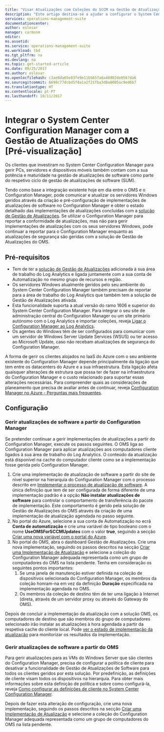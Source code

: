 ```yaml
---
title: "Visar Atualizações com Coleções do SCCM na Gestão de Atualizações do OMS | Microsoft Docs"
description: "Este artigo destina-se a ajudar a configurar o System Center Configuration Manager com esta solução para gerir atualizações de computadores geridos pelo SCCM."
services: operations-management-suite
documentationcenter: 
author: eslesar
manager: carmonm
editor: 
ms.assetid: 
ms.service: operations-management-suite
ms.workload: tbd
ms.tgt_pltfrm: na
ms.devlang: na
ms.topic: get-started-article
ms.date: 09/25/2017
ms.author: eslesar
ms.openlocfilehash: c3ae8da65e03fe9e11b5657a6a40d02de0567da6
ms.sourcegitcommit: 6699c77dcbd5f8a1a2f21fba3d0a0005ac9ed6b7
ms.translationtype: HT
ms.contentlocale: pt-PT
ms.lasthandoff: 10/11/2017
---
```

# <a name="integrate-system-center-configuration-manager-with-oms-update-management-preview"></a>Integrar o System Center Configuration Manager com a Gestão de Atualizações do OMS [Pré-visualização]

Os clientes que investiram no System Center Configuration Manager para gerir PCs, servidores e dispositivos móveis também contam com a sua potência e maturidade na gestão de atualizações de software como parte do respetivo ciclo de gestão de atualizações de software (SUM).  

Tendo como base a integração existente hoje em dia entre o OMS e o Configuration Manager, pode comunicar e atualizar os servidores Windows geridos através da criação e pré-configuração de implementações de atualizações de software no Configuration Manager e obter o estado detalhado das implementações de atualizações concluídas com a [solução de Gestão de Atualizações](../operations-management-suite/oms-solution-update-management.md). Se utilizar o Configuration Manager para reportar a conformidade de atualizações, mas não para gerir implementações de atualizações com os seus servidores Windows, pode continuar a reportar para o Configuration Manager enquanto as atualizações de segurança são geridas com a solução de Gestão de Atualizações do OMS.

## <a name="prerequisites"></a>Pré-requisitos

* Tem de ter a [solução de Gestão de Atualizações](../operations-management-suite/oms-solution-update-management.md) adicionada à sua área de trabalho do Log Analytics e ligada juntamente com a sua conta de Automatização no mesmo grupo de recursos e região.   
* Os servidores Windows atualmente geridos pelo seu ambiente do System Center Configuration Manager também precisam de reportar para a área de trabalho do Log Analytics que também tem a solução de Gestão de Atualizações ativada.  
* Esta funcionalidade suporta a atual versão do ramo 1606 e superior do System Center Configuration Manager.  Para integrar o seu site de administração central do Configuration Manager ou um site primário autónomo com o Log Analytics e importar coleções, reveja [Ligar o Configuration Manager ao Log Analytics](../log-analytics/log-analytics-sccm.md).  
* Os agentes do Windows têm de ser configurados para comunicar com um servidor de Windows Server Update Services (WSUS) ou ter acesso ao Microsoft Update, caso não recebam atualizações de segurança do Configuration Manager.   

A forma de gerir os clientes alojados no IaaS do Azure com o seu ambiente existente do Configuration Manager depende principalmente da ligação que tem entre os datacenters do Azure e a sua infraestrutura. Esta ligação afeta quaisquer alterações de estrutura que possa ter de fazer na infraestrutura do Configuration Manager e o custo relacionado para suportar essas alterações necessárias.  Para compreender quais as considerações de planeamento que precisa de avaliar antes de continuar, reveja [Configuration Manager no Azure - Perguntas mais frequentes](https://docs.microsoft.com/sccm/core/understand/configuration-manager-on-azure#networking).    

## <a name="configuration"></a>Configuração

### <a name="manage-software-updates-from-configuration-manager"></a>Gerir atualizações de software a partir do Configuration Manager 

Se pretender continuar a gerir implementações de atualizações a partir do Configuration Manager, execute os passos seguintes.  O OMS liga ao Configuration Manager para aplicar atualizações aos computadores cliente ligados à sua área de trabalho do Log Analytics. O conteúdo da atualização está disponível na cache do computador cliente como se a implementação fosse gerida pelo Configuration Manager.  

1. Crie uma implementação de atualização de software a partir do site de nível superior na hierarquia do Configuration Manager com o processo descrito em [Implementar o processo de atualização de software](https://docs.microsoft.com/en-us/sccm/sum/deploy-use/deploy-software-updates).  A única definição que tem de ser configurada de forma diferente de uma implementação padrão é a opção **Não instalar atualizações de software** para controlar o comportamento de transferência do pacote de implementação. Este comportamento é gerido pela solução de Gestão de Atualizações do OMS através da criação de uma implementação de atualização agendada no passo seguinte.  
2. No portal do Azure, selecione a sua conta de Automatização no ecrã **Conta de automatização** e crie uma variável de tipo booleano com o nome **UseOMSForSCCMUpdates** com o valor **true**, seguindo a secção [Criar uma nova variável com o portal do Azure](../automation/automation-variables.md#to-create-a-new-variable-with-the-azure-portal).
3. No portal do OMS, abra o dashboard Gestão de Atualizações.  Crie uma nova implementação, seguindo os passos descritos na secção [Criar uma Implementação de Atualização](../operations-management-suite/oms-solution-update-management.md#creating-an-update-deployment) e selecione a coleção do Configuration Manager adequada representada como um grupo de computadores do OMS na lista pendente.  Tenha em consideração os seguintes pontos importantes:
    1. Se uma janela de manutenção estiver definida na coleção de dispositivos selecionada do Configuration Manager, os membros da coleção honram-na em vez da definição **Duração** especificada na implementação agendada no OMS.
    2. Os membros da coleção de destino têm de ter uma ligação à Internet (direta, através de um servidor proxy ou através do Gateway do OMS).  

Depois de concluir a implementação da atualização com a solução OMS, os computadores de destino que são membros do grupo de computadores selecionado irão instalar as atualizações à hora agendada a partir da respetiva cache do cliente local.  Pode [ver o estado de implementação da atualização](../operations-management-suite/oms-solution-update-management.md#viewing-update-deployments) para monitorizar os resultados da implementação.  

### <a name="manage-software-updates-from-oms"></a>Gerir atualizações de software a partir do OMS

Para gerir atualizações para as VMs do Windows Server que são clientes do Configuration Manager, precisa de configurar a política de cliente para desativar a funcionalidade de Gestão de Atualizações de Software para todos os clientes geridos por esta solução.  Por predefinição, as definições de cliente visam todos os dispositivos na hierarquia.  Para obter mais informações sobre esta definição de política e sobre como configurá-la, reveja [Como configurar as definições de cliente no System Center Configuration Manager](https://docs.microsoft.com/sccm/core/clients/deploy/configure-client-settings).  

Depois de fazer esta alteração de configuração, crie uma nova implementação, seguindo os passos descritos na secção [Criar uma Implementação de Atualização](../operations-management-suite/oms-solution-update-management.md#creating-an-update-deployment) e selecione a coleção do Configuration Manager adequada representada como um grupo de computadores do OMS na lista pendente. 

